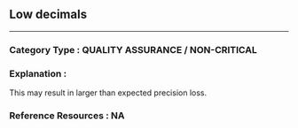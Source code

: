 ##    Low decimals 



---

### **Category Type** : QUALITY ASSURANCE / NON-CRITICAL


### **Explanation** : 
This may result in larger than expected precision loss.


### **Reference Resources** : NA
 
